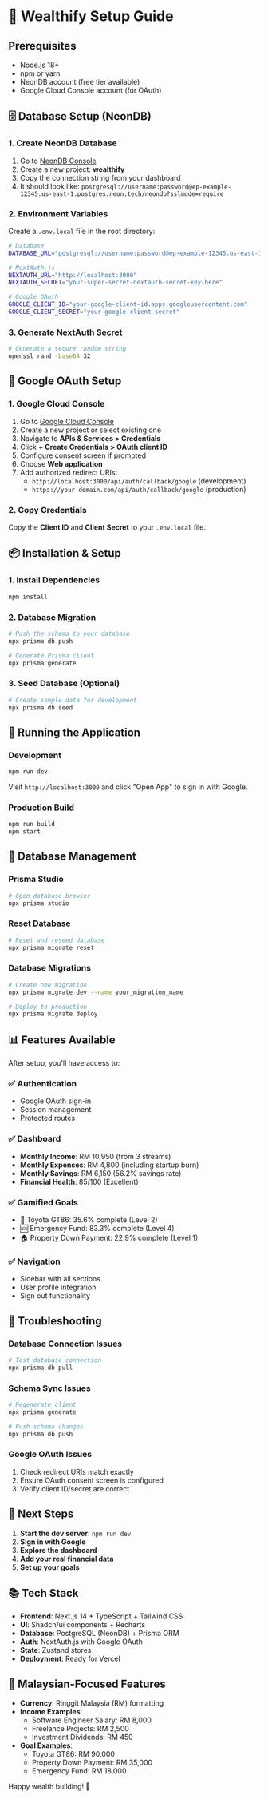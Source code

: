 # 🚀 Wealthify Setup Guide

## Prerequisites
- Node.js 18+ 
- npm or yarn
- NeonDB account (free tier available)
- Google Cloud Console account (for OAuth)

## 🗄️ Database Setup (NeonDB)

### 1. Create NeonDB Database

1. Go to [NeonDB Console](https://console.neon.tech/)
2. Create a new project: **wealthify**
3. Copy the connection string from your dashboard
4. It should look like: `postgresql://username:password@ep-example-12345.us-east-1.postgres.neon.tech/neondb?sslmode=require`

### 2. Environment Variables

Create a `.env.local` file in the root directory:

```bash
# Database
DATABASE_URL="postgresql://username:password@ep-example-12345.us-east-1.postgres.neon.tech/neondb?sslmode=require"

# NextAuth.js
NEXTAUTH_URL="http://localhost:3000"
NEXTAUTH_SECRET="your-super-secret-nextauth-secret-key-here"

# Google OAuth
GOOGLE_CLIENT_ID="your-google-client-id.apps.googleusercontent.com"
GOOGLE_CLIENT_SECRET="your-google-client-secret"
```

### 3. Generate NextAuth Secret

```bash
# Generate a secure random string
openssl rand -base64 32
```

## 🔐 Google OAuth Setup

### 1. Google Cloud Console

1. Go to [Google Cloud Console](https://console.cloud.google.com/)
2. Create a new project or select existing one
3. Navigate to **APIs & Services > Credentials**
4. Click **+ Create Credentials > OAuth client ID**
5. Configure consent screen if prompted
6. Choose **Web application**
7. Add authorized redirect URIs:
   - `http://localhost:3000/api/auth/callback/google` (development)
   - `https://your-domain.com/api/auth/callback/google` (production)

### 2. Copy Credentials

Copy the **Client ID** and **Client Secret** to your `.env.local` file.

## 📦 Installation & Setup

### 1. Install Dependencies

```bash
npm install
```

### 2. Database Migration

```bash
# Push the schema to your database
npx prisma db push

# Generate Prisma client
npx prisma generate
```

### 3. Seed Database (Optional)

```bash
# Create sample data for development
npx prisma db seed
```

## 🚀 Running the Application

### Development

```bash
npm run dev
```

Visit `http://localhost:3000` and click "Open App" to sign in with Google.

### Production Build

```bash
npm run build
npm start
```

## 🔧 Database Management

### Prisma Studio

```bash
# Open database browser
npx prisma studio
```

### Reset Database

```bash
# Reset and reseed database
npx prisma migrate reset
```

### Database Migrations

```bash
# Create new migration
npx prisma migrate dev --name your_migration_name

# Deploy to production
npx prisma migrate deploy
```

## 📊 Features Available

After setup, you'll have access to:

### ✅ **Authentication**
- Google OAuth sign-in
- Session management
- Protected routes

### ✅ **Dashboard**
- **Monthly Income**: RM 10,950 (from 3 streams)
- **Monthly Expenses**: RM 4,800 (including startup burn)
- **Monthly Savings**: RM 6,150 (56.2% savings rate)
- **Financial Health**: 85/100 (Excellent)

### ✅ **Gamified Goals**
- 🚗 Toyota GT86: 35.6% complete (Level 2)
- 🆘 Emergency Fund: 83.3% complete (Level 4)
- 🏠 Property Down Payment: 22.9% complete (Level 1)

### ✅ **Navigation**
- Sidebar with all sections
- User profile integration
- Sign out functionality

## 🚨 Troubleshooting

### Database Connection Issues

```bash
# Test database connection
npx prisma db pull
```

### Schema Sync Issues

```bash
# Regenerate client
npx prisma generate

# Push schema changes
npx prisma db push
```

### Google OAuth Issues

1. Check redirect URIs match exactly
2. Ensure OAuth consent screen is configured
3. Verify client ID/secret are correct

## 🔄 Next Steps

1. **Start the dev server**: `npm run dev`
2. **Sign in with Google**
3. **Explore the dashboard**
4. **Add your real financial data**
5. **Set up your goals**

## 📚 Tech Stack

- **Frontend**: Next.js 14 + TypeScript + Tailwind CSS
- **UI**: Shadcn/ui components + Recharts
- **Database**: PostgreSQL (NeonDB) + Prisma ORM
- **Auth**: NextAuth.js with Google OAuth
- **State**: Zustand stores
- **Deployment**: Ready for Vercel

## 🎯 Malaysian-Focused Features

- **Currency**: Ringgit Malaysia (RM) formatting
- **Income Examples**: 
  - Software Engineer Salary: RM 8,000
  - Freelance Projects: RM 2,500
  - Investment Dividends: RM 450
- **Goal Examples**:
  - Toyota GT86: RM 90,000
  - Property Down Payment: RM 35,000
  - Emergency Fund: RM 18,000

Happy wealth building! 🎉 